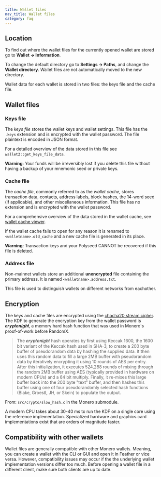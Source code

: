 ```yaml
---
title: Wallet files
nav_title: Wallet files
category: faq
---
```


## Location

To find out where the wallet files for the currently opened wallet are stored go to **Wallet → Information**.

To change the default directory go to **Settings → Paths**, and change the **Wallet directory**. Wallet files are not automatically moved to the new directory.

Wallet data for each wallet is stored in two files: the keys file and the cache file.

## Wallet files
### Keys file

The _keys file_ stores the wallet keys and wallet settings. This file has the `.keys` extension and is encrypted with the wallet password. The file plaintext is encoded in JSON format.

For a detailed overview of the data stored in this file see `wallet2::get_keys_file_data`.

**Warning**: Your funds will be irreversibly lost if you delete this file without having a backup of your mnemonic seed or private keys.

### Cache file

The _cache file_, commonly referred to as the *wallet cache*, stores transaction data, contacts, address labels, block hashes, the 14-word seed (if applicable), and other miscellaneous information. This file has no extension and is encrypted with the wallet password.

For a comprehensive overview of the data stored in the wallet cache, see [wallet cache viewer](wallet-cache-viewer).

If the wallet cache fails to open for any reason it is renamed to `<walletname>.old_cache` and a new cache file is generated in its place.

**Warning**: Transaction keys and your Polyseed CANNOT be recovered if this file is deleted.

### Address file

Non-mainnet wallets store an additional **unencrypted** file containing the primary address. It is named `<walletname>.address.txt`.

This file is used to distinguish wallets on different networks from eachother.


## Encryption

The keys and cache files are encrypted using the [chacha20 stream cipher](https://web.archive.org/web/20240606185144/https://www.cryptopp.com/wiki/ChaCha20). The KDF to generate the encryption key from the wallet password is 𝒄𝒓𝒚𝒑𝒕𝒐𝒏𝒊𝒈𝒉𝒕, a memory hard hash function that was used in Monero's proof-of-work before RandomX.

>The 𝒄𝒓𝒚𝒑𝒕𝒐𝒏𝒊𝒈𝒉𝒕 hash operates by first using Keccak 1600,
>the 1600 bit variant of the Keccak hash used in SHA-3, to create a 200 byte
>buffer of pseudorandom data by hashing the supplied data.  It then uses this
>random data to fill a large 2MB buffer with pseudorandom data by iteratively
>encrypting it using 10 rounds of AES per entry.  After this initialization,
>it executes 524,288 rounds of mixing through the random 2MB buffer using
>AES (typically provided in hardware on modern CPUs) and a 64 bit multiply.
>Finally, it re-mixes this large buffer back into
>the 200 byte "text" buffer, and then hashes this buffer using one of four
>pseudorandomly selected hash functions (Blake, Groestl, JH, or Skein)
>to populate the output.

From: `src/crypto/slow_hash.c` in the Monero submodule.

A modern CPU takes about 30-40 ms to run the KDF on a single core using the reference implementation. Specialized hardware and graphics card implementations exist that are orders of magnitude faster.

## Compatibility with other wallets

Wallet files are generally compatible with other Monero wallets. Meaning, you can create a wallet with the CLI or GUI and open it in Feather or vice versa. However, compatibility issues may occur if the the underlying wallet implementation versions differ too much. Before opening a wallet file in a different client, make sure both clients are up to date.

